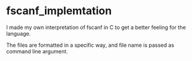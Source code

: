 # fscanf_implemtation
I made my own interpretation of fscanf in C to get a better feeling for the language.

The files are formatted in a specific way, and file name is passed as command line argument.
